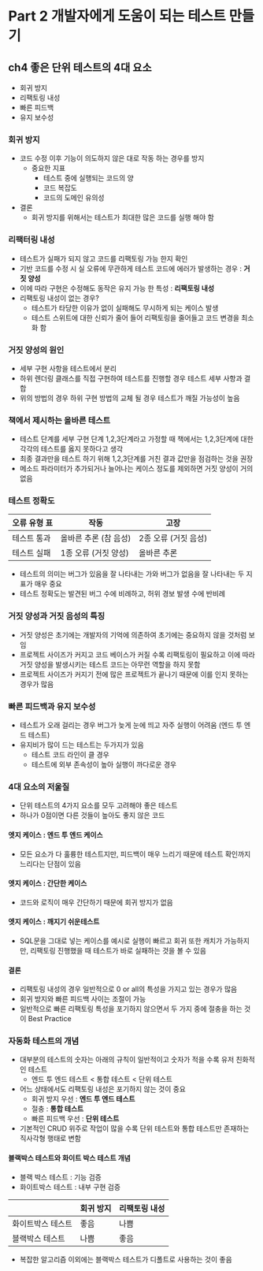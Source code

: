 # Part 2 개발자에게 도움이 되는 테스트 만들기

## ch4 좋은 단위 테스트의 4대 요소

- 회귀 방지
- 리팩토링 내성
- 빠른 피드백
- 유지 보수성

### 회귀 방지

- 코드 수정 이후 기능이 의도하지 않은 대로 작동 하는 경우를 방지
    - 중요한 지표
        - 테스트 중에 실행되는 코드의 양
        - 코드 복잡도
        - 코드의 도메인 유의성
- 결론
    - 회귀 방지를 위해서는 테스트가 최대한 많은 코드를 실행 해야 함

### 리팩터링 내성

- 테스트가 실패가 되지 않고 코드를 리팩토링 가능 한지 확인
- 기반 코드를 수정 시 실 오류에 무관하게 테스트 코드에 에러가 발생하는 경우 : <b>거짓 양성</b>
- 이에 따라 구현은 수정해도 동작은 유지 가능 한 특성 : <b>리팩토링 내성</b>
- 리팩토링 내성이 없는 경우?
    - 테스트가 타당한 이유가 없이 실패해도 무시하게 되는 케이스 발생
    - 테스트 스위트에 대한 신뢰가 줄어 들어 리팩토링을 줄어들고 코드 변경을 최소화 함

### 거짓 양성의 원인

- 세부 구현 사항을 테스트에서 분리
- 하위 렌더링 클래스를 직접 구현하여 테스트를 진행할 경우 테스트 세부 사항과 결합
- 위의 방법의 경우 하위 구현 방법의 교체 될 경우 테스트가 깨질 가능성이 높음

### 책에서 제시하는 올바른 테스트

- 테스트 단계를 세부 구현 단계 1,2,3단계라고 가정할 때 책에서는 1,2,3단계에 대한 각각의 테스트를 옳지 못하다고 생각
- 최종 결과만을 테스트 하기 위해 1,2,3단계를 거친 결과 값만을 점검하는 것을 권장
- 메소드 파라미터가 추가되거나 늘어나는 케이스 정도를 제외하면 거짓 양성이 거의 없음


### 테스트 정확도

| 오류 유형 표 | 작동 | 고장 |
| -- | -- | -- |
| 테스트 통과 | 올바른 추론 (참 음성) | 2종 오류 (거짓 음성) |
| 테스트 실패 | 1종 오류 (거짓 양성) | 올바른 추론 |


- 테스트의 의미는 버그가 있음을 잘 나타내는 가와 버그가 없음을 잘 나타내는 두 지표가 매우 중요
- 테스트 정확도는 발견된 버그 수에 비례하고, 허위 경보 발생 수에 반비례

### 거짓 양성과 거짓 음성의 특징

- 거짓 양성은 초기에는 개발자의 기억에 의존하여 초기에는 중요하지 않을 것처럼 보임
- 프로젝트 사이즈가 커지고 코드 베이스가 커질 수록 리팩토링이 필요하고 이에 따라 거짓 양성을 발생시키는 테스트 코드는 아무런 역할을 하지 못함
- 프로젝트 사이즈가 커지기 전에 많은 프로젝트가 끝나기 때문에 이를 인지 못하는 경우가 많음


### 빠른 피드백과 유지 보수성

- 테스트가 오래 걸리는 경우 버그가 늦게 눈에 띄고 자주 실행이 어려움 (엔드 투 엔드 테스트)
- 유지비가 많이 드는 테스트는 두가지가 있음
    - 테스트 코드 라인이 클 경우
    - 테스트에 외부 존속성이 높아 실행이 까다로운 경우

### 4대 요소의 저울질

- 단위 테스트의 4가지 요소를 모두 고려해야 좋은 테스트
- 하나가 0점이면 다른 것들이 높아도 좋지 않은 코드

#### 엣지 케이스 : 엔드 투 엔드 케이스

- 모든 요소가 다 훌륭한 테스트지만, 피드백이 매우 느리기 때문에 테스트 확인까지 느리다는 단점이 있음

#### 엣지 케이스 : 간단한 케이스

- 코드와 로직이 매우 간단하기 때문에 회귀 방지가 없음

#### 엣지 케이스 : 깨지기 쉬운테스트

- SQL문을 그대로 넣는 케이스를 예시로 실행이 빠르고 회귀 또한 캐치가 가능하지만, 리팩토링 진행했을 때 테스트가 바로 실패하는 것을 볼 수 있음

#### 결론

- 리팩토링 내성의 경우 일반적으로 0 or all의 특성을 가지고 있는 경우가 많음
- 회귀 방지와 빠른 피드백 사이는 조절이 가능
- 일반적으로 빠른 리팩토링 특성을 포기하지 않으면서 두 가지 중에 절충을 하는 것이 Best Practice

### 자동화 테스트의 개념

- 대부분의 테스트의 숫자는 아래의 규칙이 일반적이고 숫자가 적을 수록 유저 친화적인 테스트
   - 엔드 투 엔드 테스트 < 통합 테스트 < 단위 테스트
- 어느 상태에서도 리팩토링 내성은 포기하지 않는 것이 중요
    - 회귀 방지 우선 : <b>엔드 투 엔드 테스트</b>
    - 절충 : <b>통합 테스트</b>
    - 빠른 피드백 우선 : <b>단위 테스트</b>
- 기본적인 CRUD 위주로 작업이 많을 수록 단위 테스트와 통합 테스트만 존재하는 직사각형 행태로 변함

#### 블랙박스 테스트와 화이트 박스 테스트 개념

- 블랙 박스 테스트 : 기능 검증
- 화이트박스 테스트 : 내부 구현 검증

| | 회귀 방지 | 리팩토링 내성 |
| -- | -- | -- |
| 화이트박스 테스트 | 좋음 | 나쁨 |
| 블랙박스 테스트 | 나쁨 | 좋음 |

- 복잡한 알고리즘 이외에는 블랙박스 테스트가 디폴트로 사용하는 것이 좋음